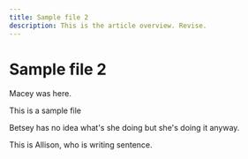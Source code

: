 ```yaml
---
title: Sample file 2
description: This is the article overview. Revise.
---
```


# Sample file 2


Macey was here.

This is a sample file

Betsey has no idea what's she doing but she's doing it anyway.

This is Allison, who is writing sentence.

